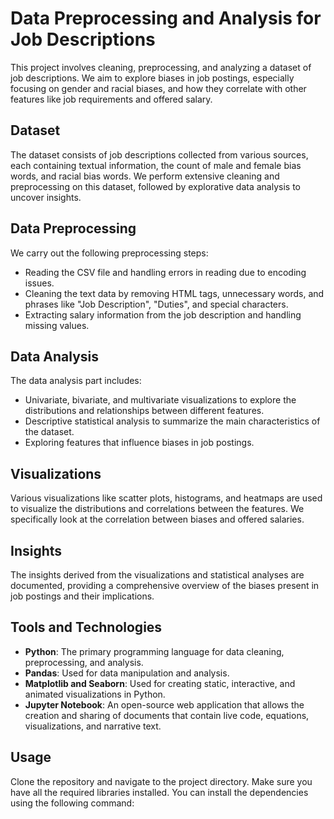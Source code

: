 # Data Preprocessing and Analysis for Job Descriptions

This project involves cleaning, preprocessing, and analyzing a dataset of job descriptions. We aim to explore biases in job postings, especially focusing on gender and racial biases, and how they correlate with other features like job requirements and offered salary.

## Dataset

The dataset consists of job descriptions collected from various sources, each containing textual information, the count of male and female bias words, and racial bias words. We perform extensive cleaning and preprocessing on this dataset, followed by explorative data analysis to uncover insights.

## Data Preprocessing

We carry out the following preprocessing steps:
- Reading the CSV file and handling errors in reading due to encoding issues.
- Cleaning the text data by removing HTML tags, unnecessary words, and phrases like "Job Description", "Duties", and special characters.
- Extracting salary information from the job description and handling missing values.

## Data Analysis

The data analysis part includes:
- Univariate, bivariate, and multivariate visualizations to explore the distributions and relationships between different features.
- Descriptive statistical analysis to summarize the main characteristics of the dataset.
- Exploring features that influence biases in job postings.

## Visualizations

Various visualizations like scatter plots, histograms, and heatmaps are used to visualize the distributions and correlations between the features. We specifically look at the correlation between biases and offered salaries.

## Insights

The insights derived from the visualizations and statistical analyses are documented, providing a comprehensive overview of the biases present in job postings and their implications.

## Tools and Technologies

- **Python**: The primary programming language for data cleaning, preprocessing, and analysis.
- **Pandas**: Used for data manipulation and analysis.
- **Matplotlib and Seaborn**: Used for creating static, interactive, and animated visualizations in Python.
- **Jupyter Notebook**: An open-source web application that allows the creation and sharing of documents that contain live code, equations, visualizations, and narrative text.

## Usage

Clone the repository and navigate to the project directory. Make sure you have all the required libraries installed. You can install the dependencies using the following command:
